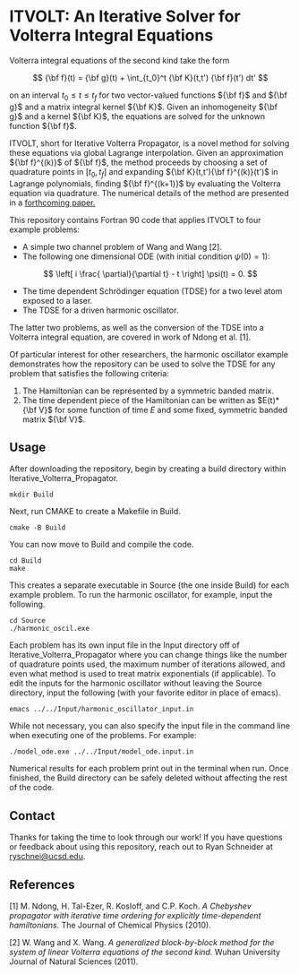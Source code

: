 # ITVOLT: An Iterative Solver for Volterra Integral Equations
Volterra integral equations of the second kind take the form

$$ {\bf f}(t) = {\bf g}(t) + \int_{t_0}^t {\bf K}(t,t') {\bf f}(t') dt' $$

on an interval $t_0 \le t \leq t_f$ for two vector-valued functions ${\bf f}$ and ${\bf g}$ and a matrix integral kernel ${\bf K}$. Given an inhomogeneity ${\bf g}$ and a kernel ${\bf K}$, the equations are solved for the unknown function ${\bf f}$. 
 
ITVOLT, short for Iterative Volterra Propagator, is a novel method for solving these equations via global Lagrange interpolation. Given an approximation ${\bf f}^{(k)}$ of ${\bf f}$, the method proceeds by choosing a set of quadrature points in $[t_0, t_f]$ and expanding ${\bf K}(t,t'){\bf f}^{(k)}(t')$ in Lagrange polynomials, finding ${\bf f}^{(k+1)}$ by evaluating the Volterra equation via quadrature. The numerical details of the method are presented in a [forthcoming paper.](https://arxiv.org/abs/2210.15677)

This repository contains Fortran 90 code that applies ITVOLT to four example problems:
 * A simple two channel problem of Wang and Wang [2].
 * The following one dimensional ODE (with initial condition $\psi(0) = 1$):
 
 $$ \left[ i \frac{ \partial}{\partial t} - t \right] \psi(t) = 0. $$
 
 * The time dependent Schrödinger equation (TDSE) for a two level atom exposed to a laser.
 * The TDSE for a driven harmonic oscillator.
 
The latter two problems, as well as the conversion of the TDSE into a Volterra integral equation, are covered in work of Ndong et al. [1].
 
Of particular interest for other researchers, the harmonic oscillator example demonstrates how the repository can be used to solve the TDSE for any problem that satisfies the following criteria:
1. The Hamiltonian can be represented by a symmetric banded matrix.
2. The time dependent piece of the Hamiltonian can be written as $E(t)*{\bf V}$ for some function of time $E$ and some fixed, symmetric banded matrix ${\bf V}$.

## Usage
After downloading the repository, begin by creating a build directory within Iterative_Volterra_Propagator.
```
mkdir Build
```
Next, run CMAKE to create a Makefile in Build.
```
cmake -B Build
```
You can now move to Build and compile the code.
```
cd Build
make
```
This creates a separate executable in Source (the one inside Build) for each example problem. To run the harmonic oscillator, for example, input the following.

```
cd Source
./harmonic_oscil.exe
```

Each problem has its own input file in the Input directory off of Iterative_Volterra_Propagator where you can change things like the number of quadrature points used, the maximum number of iterations allowed, and even what method is used to treat matrix exponentials (if applicable). To edit the inputs for the harmonic oscillator without leaving the Source directory, input the following (with your favorite editor in place of emacs).

```
emacs ../../Input/harmonic_oscillator_input.in
```
While not necessary, you can also specify the input file in the command line when executing one of the problems. For example:

```
./model_ode.exe ../../Input/model_ode.input.in
```

Numerical results for each problem print out in the terminal when run. Once finished, the Build directory can be safely deleted without affecting the rest of the code.

## Contact
Thanks for taking the time to look through our work! If you have questions or feedback about using this repository, reach out to Ryan Schneider at ryschnei@ucsd.edu.

## References
<a id="1">[1]</a> 
M. Ndong, H. Tal-Ezer, R. Kosloff, and C.P. Koch. *A Chebyshev propagator with iterative time ordering for explicitly time-dependent hamiltonians.* The Journal of Chemical Physics (2010).

<a id="2">[2]</a> 
W. Wang and X. Wang. *A generalized block-by-block method for the system of linear Volterra equations of the second kind.* Wuhan University Journal of Natural Sciences (2011). 
